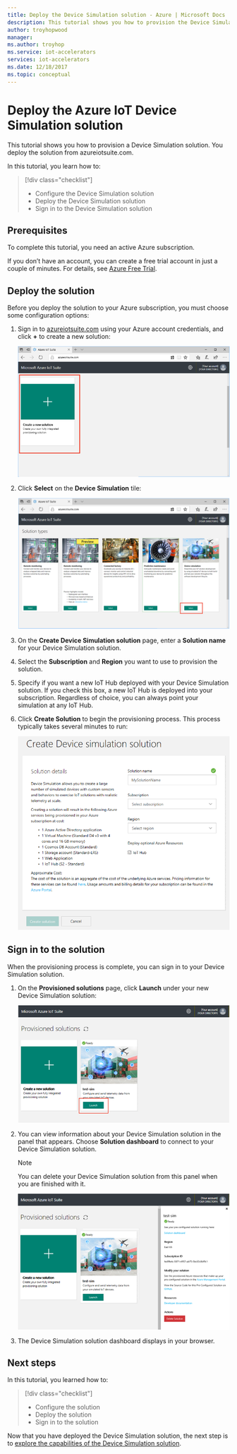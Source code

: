 ```yaml
---
title: Deploy the Device Simulation solution - Azure | Microsoft Docs 
description: This tutorial shows you how to provision the Device Simulation solution from azureiotsuite.com.
author: troyhopwood
manager: 
ms.author: troyhop
ms.service: iot-accelerators
services: iot-accelerators
ms.date: 12/18/2017
ms.topic: conceptual
---
```


# Deploy the Azure IoT Device Simulation solution

This tutorial shows you how to provision a Device Simulation solution. You deploy the solution from azureiotsuite.com.

In this tutorial, you learn how to:

> [!div class="checklist"]
> * Configure the Device Simulation solution
> * Deploy the Device Simulation solution
> * Sign in to the Device Simulation solution

## Prerequisites

To complete this tutorial, you need an active Azure subscription.

If you don’t have an account, you can create a free trial account in just a couple of minutes. For details, see [Azure Free Trial](http://azure.microsoft.com/pricing/free-trial/).

## Deploy the solution

Before you deploy the solution to your Azure subscription, you must choose some configuration options:

1. Sign in to [azureiotsuite.com](https://www.azureiotsolutions.com) using your Azure account credentials, and click **+** to create a new solution:

    ![Create a new solution](./media/iot-accelerators-device-simulation-deploy/createnewsolution.png)

1. Click **Select** on the **Device Simulation** tile:

    ![Choose Device Simulation](./media/iot-accelerators-device-simulation-deploy/select.png)

1. On the **Create Device Simulation solution** page, enter a **Solution name** for your Device Simulation solution.

1. Select the **Subscription** and **Region** you want to use to provision the solution.

1. Specify if you want a new IoT Hub deployed with your Device Simulation solution. If you check this box, a new IoT Hub is deployed into your subscription. Regardless of choice, you can always point your simulation at any IoT Hub.

1. Click **Create Solution** to begin the provisioning process. This process typically takes several minutes to run:

    ![Device Simulation solution details](./media/iot-accelerators-device-simulation-deploy/createsolution.png)

## Sign in to the solution

When the provisioning process is complete, you can sign in to your Device Simulation solution.

1. On the **Provisioned solutions** page, click **Launch** under your new Device Simulation solution:

    ![Choose new solution](./media/iot-accelerators-device-simulation-deploy/newsolution.png)

1. You can view information about your Device Simulation solution in the panel that appears. Choose **Solution dashboard** to connect to your Device Simulation solution.

    > [!NOTE]
    > You can delete your Device Simulation solution from this panel when you are finished with it.

    ![Solution panel](./media/iot-accelerators-device-simulation-deploy/properties.png)

1. The Device Simulation solution dashboard displays in your browser.

## Next steps

In this tutorial, you learned how to:

> [!div class="checklist"]
> * Configure the solution
> * Deploy the solution
> * Sign in to the solution

Now that you have deployed the Device Simulation solution, the next step is to [explore the capabilities of the Device Simulation solution](iot-accelerators-device-simulation-explore.md).

<!-- Next tutorials in the sequence -->
